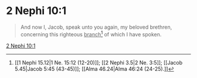 # 2 Nephi 10:1

> And now I, Jacob, speak unto you again, my beloved brethren, concerning this righteous <u>branch</u>[^a] of which I have spoken.

[2 Nephi 10:1](https://www.churchofjesuschrist.org/study/scriptures/bofm/2-ne/10?lang=eng&id=p1#p1)


[^a]: [[1 Nephi 15.12|1 Ne. 15:12 (12-20)]]; [[2 Nephi 3.5|2 Ne. 3:5]]; [[Jacob 5.45|Jacob 5:45 (43-45)]]; [[Alma 46.24|Alma 46:24 (24-25).]]
